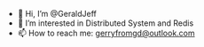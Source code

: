 - 👋 Hi, I’m @GeraldJeff
- 👀 I’m interested in Distributed System and Redis
- 📫 How to reach me: gerryfromgd@outlook.com

<!---
GeraldJeff/GeraldJeff is a ✨ special ✨ repository because its `README.md` (this file) appears on your GitHub profile.
You can click the Preview link to take a look at your changes.
--->
